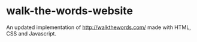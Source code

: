 # walk-the-words-website
An updated implementation of http://walkthewords.com/ made with HTML, CSS and Javascript.
